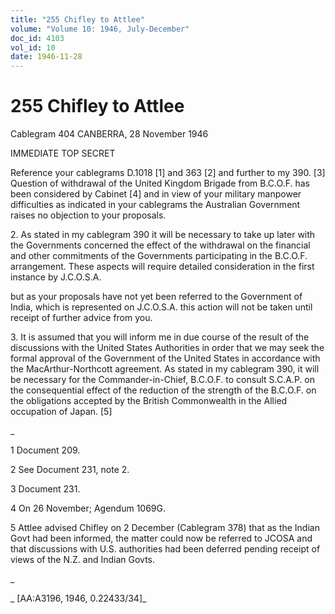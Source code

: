 ```yaml
---
title: "255 Chifley to Attlee"
volume: "Volume 10: 1946, July-December"
doc_id: 4103
vol_id: 10
date: 1946-11-28
---
```


# 255 Chifley to Attlee

Cablegram 404 CANBERRA, 28 November 1946

IMMEDIATE TOP SECRET

Reference your cablegrams D.1018 [1] and 363 [2] and further to my 390. [3] Question of withdrawal of the United Kingdom Brigade from B.C.O.F. has been considered by Cabinet [4] and in view of your military manpower difficulties as indicated in your cablegrams the Australian Government raises no objection to your proposals.

2\. As stated in my cablegram 390 it will be necessary to take up later with the Governments concerned the effect of the withdrawal on the financial and other commitments of the Governments participating in the B.C.O.F. arrangement. These aspects will require detailed consideration in the first instance by J.C.O.S.A.

but as your proposals have not yet been referred to the Government of India, which is represented on J.C.O.S.A. this action will not be taken until receipt of further advice from you.

3\. It is assumed that you will inform me in due course of the result of the discussions with the United States Authorities in order that we may seek the formal approval of the Government of the United States in accordance with the MacArthur-Northcott agreement. As stated in my cablegram 390, it will be necessary for the Commander-in-Chief, B.C.O.F. to consult S.C.A.P. on the consequential effect of the reduction of the strength of the B.C.O.F. on the obligations accepted by the British Commonwealth in the Allied occupation of Japan. [5]

_

1 Document 209.

2 See Document 231, note 2.

3 Document 231.

4 On 26 November; Agendum 1069G.

5 Attlee advised Chifley on 2 December (Cablegram 378) that as the Indian Govt had been informed, the matter could now be referred to JCOSA and that discussions with U.S. authorities had been deferred pending receipt of views of the N.Z. and Indian Govts.

_

_ [AA:A3196, 1946, 0.22433/34]_
